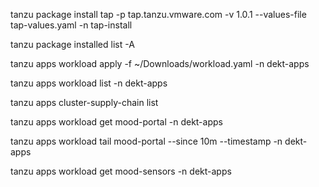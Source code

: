 tanzu package install tap -p tap.tanzu.vmware.com -v 1.0.1  --values-file tap-values.yaml -n tap-install

tanzu package installed list -A

tanzu apps workload apply -f ~/Downloads/workload.yaml -n dekt-apps

tanzu apps workload list -n dekt-apps

tanzu apps cluster-supply-chain list

tanzu apps workload get mood-portal -n dekt-apps

tanzu apps workload tail mood-portal --since 10m --timestamp  -n dekt-apps

tanzu apps workload get mood-sensors -n dekt-apps
